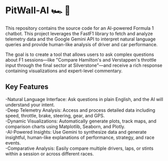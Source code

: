 # PitWall-AI 🏎️ 🤖

This repository contains the source code for an AI-powered Formula 1 chatbot. This project leverages the FastF1 library to fetch and analyze telemetry data and the Google Gemini API to interpret natural language queries and provide human-like analysis of driver and car performance.

The goal is to create a tool that allows users to ask complex questions about F1 sessions—like "Compare Hamilton's and Verstappen's throttle input through the final sector at Silverstone"—and receive a rich response containing visualizations and expert-level commentary.

## Key Features

-Natural Language Interface: Ask questions in plain English, and the AI will understand your intent.  
-Deep Telemetry Analysis: Access and process detailed data including speed, throttle, brake, steering, gear, and GPS.  
-Dynamic Visualizations: Automatically generate plots, track maps, and comparison charts using Matplotlib, Seaborn, and Plotly.  
-AI-Powered Insights: Use Gemini to synthesize data and generate insightful, human-like explanations of performance, strategy, and race events.  
-Comparative Analysis: Easily compare multiple drivers, laps, or stints within a session or across different races.
